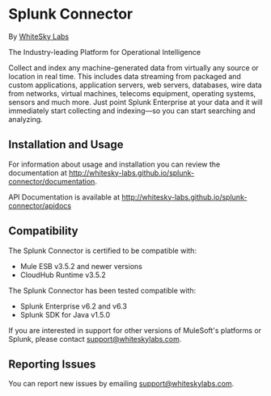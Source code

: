 
Splunk Connector
=========================

By [WhiteSky Labs](http://www.whiteskylabs.com)


The Industry-leading Platform for Operational Intelligence

Collect and index any machine-generated data from virtually any source or location in real time. This includes data streaming from packaged and custom applications, application servers, web servers, databases, wire data from networks, virtual machines, telecoms equipment, operating systems, sensors and much more. Just point Splunk Enterprise at your data and it will immediately start collecting and indexing—so you can start searching and analyzing.

Installation and Usage
----------------------

For information about usage and installation you can review the documentation at http://whitesky-labs.github.io/splunk-connector/documentation.

API Documentation is available at http://whitesky-labs.github.io/splunk-connector/apidocs

Compatibility
----------------------

The Splunk Connector is certified to be compatible with:
* Mule ESB v3.5.2 and newer versions
* CloudHub Runtime v3.5.2

The Splunk Connector has been tested compatible with:
* Splunk Enterprise v6.2 and v6.3
* Splunk SDK for Java v1.5.0

If you are interested in support for other versions of MuleSoft's platforms or Splunk, please contact [support@whiteskylabs.com](mailto:support@whiteskylabs.com).

Reporting Issues
----------------

You can report new issues by emailing [support@whiteskylabs.com](mailto:support@whiteskylabs.com).

